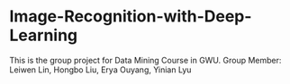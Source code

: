# Image-Recognition-with-Deep-Learning

This is the group project for Data Mining Course in GWU.
Group Member: Leiwen Lin, Hongbo Liu, Erya Ouyang, Yinian Lyu
